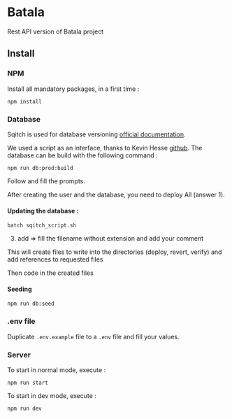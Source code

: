# Batala
Rest API version of Batala project

## Install

### NPM

Install all mandatory packages, in a first time :

```shell
npm install
```

### Database

Sqitch is used for database versioning [official documentation](https://sqitch.org/download/).

We used a script as an interface, thanks to Kevin Hesse [github](https://github.com/Kevin-HESSE/auto_sqitch_script). The database can be build with the following command :

```shell
npm run db:prod:build
```

Follow and fill the prompts.

After creating the user and the database, you need to deploy All (answer 1).

#### Updating the database : 
```shell
batch sqitch_script.sh
```
3) add => fill the filename without extension and add your comment

This will create files to write into the directories (deploy, revert, verify) and add references to requested files

Then code in the created files

#### Seeding
```shell
npm run db:seed
```

### .env file

Duplicate `.env.example` file to a `.env` file and fill your values.

### Server

To start in normal mode, execute :

```shell
npm run start
```

To start in dev mode, execute :

```shell
npm run dev
```
